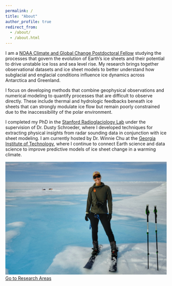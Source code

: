 ```yaml
---
permalink: /
title: "About"
author_profile: true
redirect_from: 
  - /about/
  - /about.html
---
```


I am a [NOAA Climate and Global Change Postdoctoral Fellow](https://cpaess.ucar.edu/cgc/current-awards-alumni) studying the processes that govern the evolution of Earth’s ice sheets and their potential to drive unstable ice loss and sea level rise. My research brings together observational datasets and ice sheet models to better understand how subglacial and englacial conditions influence ice dynamics across Antarctica and Greenland.

I focus on developing methods that combine geophysical observations and numerical modeling to quantify processes that are difficult to observe directly. These include thermal and hydrologic feedbacks beneath ice sheets that can strongly modulate ice flow but remain poorly constrained due to the inaccessibility of the polar environment.

I completed my PhD in the [Stanford Radioglaciology Lab](https://www.radioglaciology.com/) under the supervision of Dr. Dusty Schroeder, where I developed techniques for extracting physical insights from radar sounding data in conjunction with ice sheet modeling. I am currently hosted by Dr. Winnie Chu at the [Georgia Institute of Technology](https://glacier-geophys.eas.gatech.edu/), where I continue to connect Earth science and data science to improve predictive models of ice sheet change in a warming climate.

<!-- <div class="center-button">
  <a href="/research/" class="btn btn-icon" title="Go to Research Areas">
    Go to Research Areas
  </a>
</div>

<img src="images/about-image.png" alt="ice is nice" style="max-width: 100%; height: auto; margin-top: 20px;"> -->

<div class="image-overlay-container">
  <img src="images/about_image.jpeg" alt="ice is nice">
  <a href="/research/" class="btn btn-icon overlay-button" title="Go to Research Areas">
    Go to Research Areas
  </a>
</div>
